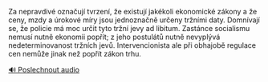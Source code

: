 
Za nepravdivé označují tvrzení, že existují jakékoli ekonomické zákony a že ceny, mzdy a úrokové míry jsou jednoznačně určeny tržními daty. Domnívají se, že policie má moc určit tyto tržní jevy ad libitum. Zastánce socialismu nemusí nutně ekonomii popřít; z jeho postulátů nutně nevyplývá nedeterminovanost tržních jevů. Intervencionista ale při obhajobě regulace cen nemůže jinak než popřít zákon trhu.

[🔊 Poslechnout audio](/data/7-paragraphs/audio/chapter_151/para_008-Za-nepravdiv-oznauj-tvrzen-e-existuj-jakko.mp3)
